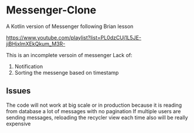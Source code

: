 # Messenger-Clone
A Kotlin version of Messenger following Brian lesson

https://www.youtube.com/playlist?list=PL0dzCUj1L5JE-jiBHjxlmXEkQkum_M3R-

This is an incomplete versoin of messenger
Lack of:
1. Notification
2. Sorting the messenge based on timestamp

## Issues
The code will not work at big scale or in production because it is reading from database a lot of messages with no pagination
If multiple users are sending messages, reloading the recycler view each time also will be really expensive
